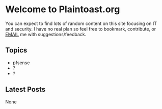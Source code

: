 # Welcome to Plaintoast.org

You can expect to find lots of random content on this site focusing on IT and security. I have no real plan so feel free to bookmark, contribute, or [EMAIL](ZcatK@plaintoast.org) me with suggestions/feedback. 

## Topics

- pfsense
- ?
- ?

## Latest Posts

None
